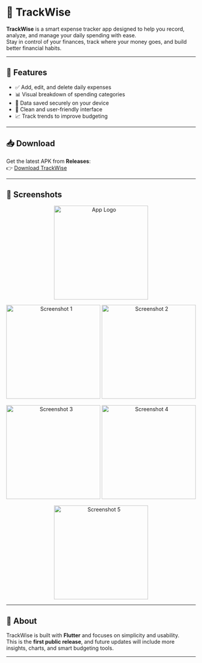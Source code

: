 # 📱 TrackWise

**TrackWise** is a smart expense tracker app designed to help you record, analyze, and manage your daily spending with ease.  
Stay in control of your finances, track where your money goes, and build better financial habits.

---

## 🚀 Features
- ✅ Add, edit, and delete daily expenses  
- 📊 Visual breakdown of spending categories  
- 💾 Data saved securely on your device  
- 🎨 Clean and user-friendly interface  
- 📈 Track trends to improve budgeting  

---

## 📥 Download
Get the latest APK from **Releases**:  
👉 [Download TrackWise]((https://github.com/Arryyn/TrackWise/releases/tag/v1.0.0))

---

## 📸 Screenshots

<p align="center">
  <img src="https://github.com/aryan-mobile-dev/TrackWise/blob/main/bitmap.png" width="250" alt="App Logo"/>
</p>

<p align="center">
  <img src="https://github.com/aryan-mobile-dev/TrackWise/blob/main/image1.jpeg" width="250" alt="Screenshot 1"/>
  <img src="https://github.com/aryan-mobile-dev/TrackWise/blob/main/image2.jpeg" width="250" alt="Screenshot 2"/>
</p>

<p align="center">
  <img src="https://github.com/aryan-mobile-dev/TrackWise/blob/main/image3.jpeg" width="250" alt="Screenshot 3"/>
  <img src="https://github.com/aryan-mobile-dev/TrackWise/blob/main/image4.jpeg" width="250" alt="Screenshot 4"/>
</p>

<p align="center">
  <img src="https://github.com/aryan-mobile-dev/TrackWise/blob/main/image5.jpeg" width="250" alt="Screenshot 5"/>
</p>

---

## 📌 About
TrackWise is built with **Flutter** and focuses on simplicity and usability.  
This is the **first public release**, and future updates will include more insights, charts, and smart budgeting tools.  

---

